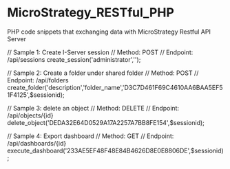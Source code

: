 # MicroStrategy_RESTful_PHP
PHP code snippets that exchanging data with MicroStrategy Restful API Server

// Sample 1: Create I-Server session
// Method: POST
// Endpoint: /api/sessions
create_session('administrator','');

// Sample 2: Create a folder under shared folder
// Method: POST
// Endpoint: /api/folders
create_folder('description','folder_name','D3C7D461F69C4610AA6BAA5EF51F4125',$sessionid);

// Sample 3: delete an object
// Method: DELETE
// Endpoint: /api/objects/{id}
delete_object('DEDA32E64D0529A17A2257A7BB8FE154',$sessionid);


// Sample 4: Export dashboard
// Method: GET
// Endpoint: /api/dashboards/{id}
execute_dashboard('233AE5EF48F48E84B4626D8E0E8806DE',$sessionid);
